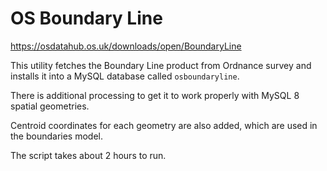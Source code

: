 # OS Boundary Line

https://osdatahub.os.uk/downloads/open/BoundaryLine

This utility fetches the Boundary Line product from Ordnance survey and installs it into a MySQL database called `osboundaryline`.

There is additional processing to get it to work properly with MySQL 8 spatial geometries.

Centroid coordinates for each geometry are also added, which are used in the boundaries model.

The script takes about 2 hours to run.
